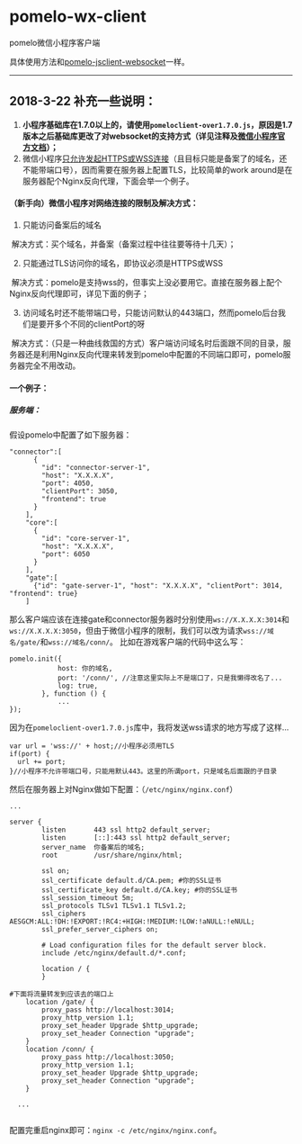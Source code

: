 # pomelo-wx-client
pomelo微信小程序客户端

具体使用方法和[pomelo-jsclient-websocket](https://github.com/pomelonode/pomelo-jsclient-websocket)一样。

-------
## 2018-3-22 补充一些说明：
1. **小程序基础库在1.7.0以上的，请使用`pomeloclient-over1.7.0.js`，原因是1.7版本之后基础库更改了对websocket的支持方式（详见注释及[微信小程序官方文档](https://mp.weixin.qq.com/debug/wxadoc/dev/api/network-socket.html#wxconnectsocketobject)）；**
2. 微信小程序[只允许发起HTTPS或WSS连接](https://mp.weixin.qq.com/debug/wxadoc/dev/api/api-network.html)（且目标只能是备案了的域名，还不能带端口号），因而需要在服务器上配置TLS，比较简单的work around是在服务器配个Nginx反向代理，下面会举一个例子。

#### （新手向）微信小程序对网络连接的限制及解决方式：
1. 只能访问备案后的域名

  解决方式：买个域名，并备案（备案过程中往往要等待十几天）；  
  
2. 只能通过TLS访问你的域名，即协议必须是HTTPS或WSS

  解决方式：pomelo是支持wss的，但事实上没必要用它。直接在服务器上配个Nginx反向代理即可，详见下面的例子；
  
3. 访问域名时还不能带端口号，只能访问默认的443端口，然而pomelo后台我们是要开多个不同的clientPort的呀

  解决方式：（只是一种曲线救国的方式）客户端访问域名时后面跟不同的目录，服务器还是利用Nginx反向代理来转发到pomelo中配置的不同端口即可，pomelo服务器完全不用改动。

#### 一个例子：
##### 服务端：
假设pomelo中配置了如下服务器：
```
"connector":[
      {
        "id": "connector-server-1",
        "host": "X.X.X.X",
        "port": 4050,
        "clientPort": 3050,
        "frontend": true
      }
    ],
    "core":[
      {
        "id": "core-server-1",
        "host": "X.X.X.X",
        "port": 6050
      }
    ],
    "gate":[
      {"id": "gate-server-1", "host": "X.X.X.X", "clientPort": 3014, "frontend": true}
    ]
```
那么客户端应该在连接gate和connector服务器时分别使用`ws://X.X.X.X:3014`和`ws://X.X.X.X:3050`，但由于微信小程序的限制，我们可以改为请求`wss://域名/gate/`和`wss://域名/conn/`。
比如在游戏客户端的代码中这么写：
```
pomelo.init({
			host: 你的域名,
			port: '/conn/', //注意这里实际上不是端口了，只是我懒得改名了...
			log: true,
		}, function () {
			...
});
```
因为在`pomeloclient-over1.7.0.js`库中，我将发送wss请求的地方写成了这样...
```
var url = 'wss://' + host;//小程序必须用TLS
if(port) {
  url += port;
}//小程序不允许带端口号，只能用默认443。这里的所谓port，只是域名后面跟的子目录
```

然后在服务器上对Nginx做如下配置：（`/etc/nginx/nginx.conf`）  
```
...

server {
        listen       443 ssl http2 default_server;
        listen       [::]:443 ssl http2 default_server;
        server_name  你备案后的域名;
        root         /usr/share/nginx/html;

        ssl on;
        ssl_certificate default.d/CA.pem; #你的SSL证书
        ssl_certificate_key default.d/CA.key; #你的SSL证书
        ssl_session_timeout 5m;
        ssl_protocols TLSv1 TLSv1.1 TLSv1.2;
        ssl_ciphers AESGCM:ALL:!DH:!EXPORT:!RC4:+HIGH:!MEDIUM:!LOW:!aNULL:!eNULL;
        ssl_prefer_server_ciphers on;

        # Load configuration files for the default server block.
        include /etc/nginx/default.d/*.conf;

        location / {
        }

#下面将流量转发到应该去的端口上
	location /gate/ {
		proxy_pass http://localhost:3014;
		proxy_http_version 1.1;
		proxy_set_header Upgrade $http_upgrade;
		proxy_set_header Connection "upgrade";
	}
	location /conn/ {
		proxy_pass http://localhost:3050;
		proxy_http_version 1.1;
		proxy_set_header Upgrade $http_upgrade;
		proxy_set_header Connection "upgrade";
	}
  
  ...
  
```
配置完重启nginx即可：`nginx -c /etc/nginx/nginx.conf`。

